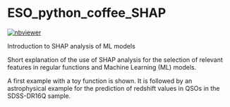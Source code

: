 # ESO_python_coffee_SHAP

[![nbviewer](https://img.shields.io/badge/render-nbviewer-orange.svg)](https://nbviewer.org/github/racarvajal/ESO_python_coffee_SHAP/blob/main/Intro_SHAP.ipynb)

Introduction to SHAP analysis of ML models

Short explanation of the use of SHAP analysis for the selection of relevant features in regular functions and Machine Learning (ML) models.

A first example with a toy function is shown. It is followed by an astrophysical example for the prediction of redshift values in QSOs in the SDSS-DR16Q sample.
